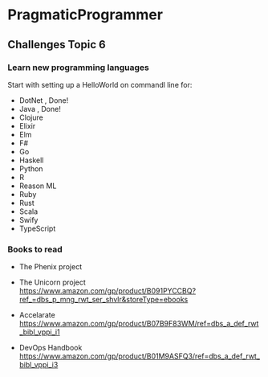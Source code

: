 # PragmaticProgrammer

## Challenges Topic 6

### Learn new programming languages

Start with setting up a HelloWorld on commandl line for:

* DotNet , Done!
* Java , Done!
* Clojure
* Elixir
* Elm
* F#
* Go
* Haskell
* Python
* R
* Reason ML
* Ruby
* Rust
* Scala
* Swify
* TypeScript

### Books to read

* The Phenix project
* The Unicorn project  
<https://www.amazon.com/gp/product/B091PYCCBQ?ref_=dbs_p_mng_rwt_ser_shvlr&storeType=ebooks>

* Accelarate <https://www.amazon.com/gp/product/B07B9F83WM/ref=dbs_a_def_rwt_bibl_vppi_i1>

* DevOps Handbook <https://www.amazon.com/gp/product/B01M9ASFQ3/ref=dbs_a_def_rwt_bibl_vppi_i3>